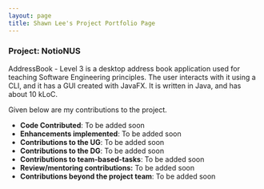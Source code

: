 ```yaml
---
layout: page
title: Shawn Lee's Project Portfolio Page
---
```


### Project: NotioNUS

AddressBook - Level 3 is a desktop address book application used for teaching Software Engineering principles. The user interacts with it using a CLI, and it has a GUI created with JavaFX. It is written in Java, and has about 10 kLoC.

Given below are my contributions to the project.

* **Code Contributed**: To be added soon
* **Enhancements implemented**: To be added soon
* **Contributions to the UG**: To be added soon
* **Contributions to the DG**: To be added soon
* **Contributions to team-based-tasks**: To be added soon
* **Review/mentoring contributions:** To be added soon
* **Contributions beyond the project team**: To be added soon
